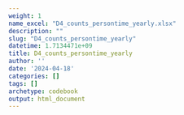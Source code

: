 ```yaml
---
weight: 1
name_excel: "D4_counts_persontime_yearly.xlsx"
description: ""
slug: "D4_counts_persontime_yearly"
datetime: 1.7134471e+09
title: D4_counts_persontime_yearly
author: ''
date: '2024-04-18'
categories: []
tags: []
archetype: codebook
output: html_document
---
```


<div class="tabcontent"></div>
